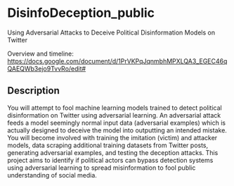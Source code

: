# DisinfoDeception_public

Using Adversarial Attacks to Deceive Political Disinformation Models on Twitter

Overview and timeline:
https://docs.google.com/document/d/1PrVKPqJqnmbhMPXLQA3_EGEC46qQAEQWb3ejo9TvvRo/edit#

## Description

You will attempt to fool machine learning models trained to detect political disinformation on Twitter using adversarial learning. An adversarial attack feeds a model seemingly normal input data (adversarial examples) which is actually designed to deceive the model into outputting an intended mistake. You will become involved with training the imitation (victim) and attacker models, data scraping additional training datasets from Twitter posts, generating adversarial examples, and testing the deception attacks. This project aims to identify if political actors can bypass detection systems using adversarial learning to spread misinformation to fool public understanding of social media.
